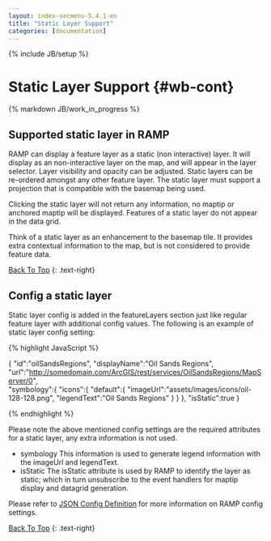 ```yaml
---
layout: index-secmenu-5.4.1-en
title: "Static Layer Support"
categories: [documentation]
---
```

{% include JB/setup %}

<a name="top" />

# Static Layer Support {#wb-cont}

{% markdown JB/work_in_progress %}

<div class="toc"></div>

## Supported static layer in RAMP

RAMP can display a feature layer as a static (non interactive) layer.  It will display as an non-interactive layer on the map, and will appear in the layer selector.  Layer visibility and opacity can be adjusted.  Static layers can be re-ordered amongst any other feature layer.  The static layer must support a projection that is compatible with the basemap being used.  

Clicking the static layer will not return any information, no maptip or anchored maptip will be displayed.  Features of a static layer do not appear in the data grid.

Think of a static layer as an enhancement to the basemap tile.  It provides extra contextual information to the map, but is not considered to provide feature data.

[Back To Top](#top)
{: .text-right}

## Config a static layer

Static layer config is added in the featureLayers section just like regular feature layer with additional config values.
The following is an example of static layer config setting:

{% highlight JavaScript %}
	
{
	"id":"oilSandsRegions",
	"displayName":"Oil Sands Regions",
	"url":"http://somedomain.com/ArcGIS/rest/services/OilSandsRegions/MapServer/0",		
	"symbology":{
		"icons":{
			"default":{
				"imageUrl":"assets/images/icons/oil-128-128.png",
				"legendText":"Oil Sands Regions"
			}
		}
	},
	"isStatic":true
}
	
{% endhighlight %}


Please note the above mentioned config settings are the required attributes for a static layer, any extra information is not used.

* symbology This information is used to generate legend information with the imageUrl and legendText.
* isStatic The isStatic attribute is used by RAMP to identify the layer as static; which in turn unsubscribe to the event handlers for maptip display and datagrid generation.

Please refer to [JSON Config Definition](json-config-en.html) for more information on RAMP config settings.

[Back To Top](#top)
{: .text-right}